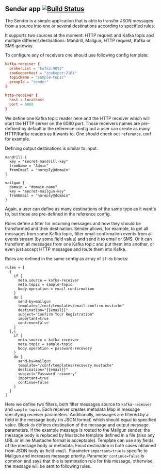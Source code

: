 ## Sender app [![Build Status](https://travis-ci.org/petronovak/sender-app.svg?branch=master)](https://travis-ci.org/petronovak/sender-app)

The Sender is a simple application that is able to transfer JSON messages from a source into one or several destinations according to specified rules.

It supports two sources at the moment: HTTP request and Kafka topic and multiple different destinations: Mandrill, Mailgun, HTTP request, Kafka or SMS gateway.

To configure any of receivers one should use following config template:

```conf
kafka-receiver {
  brokerList = "kafka:9092"
  zooKeeperHost = "zookeper:2181"
  topicName = "sample-topic"
  groupId = "sender"
}

http-receiver {
  host = localhost
  port = 6080
}
```

We define one Kafka topic reader here and the HTTP receiver which will start the HTTP server on the 6080 port. Those receivers names are pre-defined by default in the reference config but a user can create as many HTTP/Kafka readers as it wants to. One should check out `reference.conf` for example.

Defining output destinations is similar to input:

```
mandrill {
  key = "secret-mandrill-key"
  fromName = "Admin"
  fromEmail = "noreply@domain"
}

mailgun {
  domain = "domain-name"
  key = "secret-mailgun-key"
  fromEmail = "noreply@domain"
}

```

Again, a user can define as many destinations of the same type as it want's to, but those are pre-defined in the reference config.

Rules define a filter for incoming messages and how they should be transformed and their destination.
Sender allows, for example, to get all messages from some Kafka topic, filter email confirmation events from all events stream (by some field value) and send it to email or SMS. Or it can transform all messages from one Kafka topic and put them into another, or even just accept HTTP messages and route them into Kafka.

Rules are defined in the same config as array of `if`-`do` blocks:

```
rules = [
  {
    if {
      meta.source = kafka-receiver
      meta.topic = sample-topic
      body.operation = email-confirmation
    }
    do {
      send-by=mailgun
      template="/conf/templates/email-confirm.mustache"
      destination="{{email}}"
      subject="Confirm Your Registration"
      important=true
      continue=false
    }
  },{
    if {
      meta.source = kafka-receiver
      meta.topic = sample-topic
      body.operation = password-recovery
    }
    do {
      send-by=mailgun
      template="/conf/templates/recovery.mustache"
      destination="{{email}}"
      subject="Password recovery"
      important=true
      continue=false
    }
  }
]

```

Here we define two filters, both filter messages source to `kafka-receiver` and `sample-topic`. Each receiver creates metadata Map in message specifying receiver parameters. Additionally, messages are filtered by a field in the message body (in JSON format) which should equal to specified value. Block `do` defines destination of the message and output message parameters. If the example message is routed to the Mailgun sender, the message body is replaced by Mustache template defined in a file (also any URL or inline Mustache format is acceptable). Template can use any fields of the message body or metadata. Email destination in both cases obtained from JSON body as field `email`. Parameter `important=true` is specific to Mailgun and increases message priority.
Parameter `continue=false` is common and says that this is termination rule for this message, otherwise, the message will be sent to following rules.
